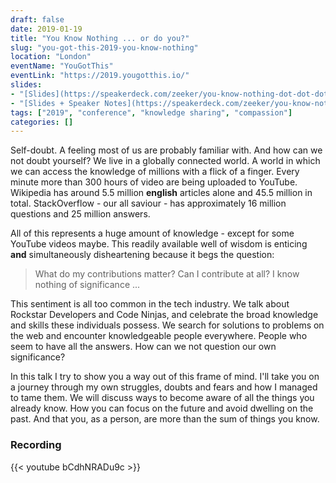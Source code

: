 ```yaml
---
draft: false
date: 2019-01-19
title: "You Know Nothing ... or do you?"
slug: "you-got-this-2019-you-know-nothing"
location: "London"
eventName: "YouGotThis"
eventLink: "https://2019.yougotthis.io/"
slides:
- "[Slides](https://speakerdeck.com/zeeker/you-know-nothing-dot-dot-dot-or-do-you-f03a1740-bcdb-4ff8-b064-e929080412e3)"
- "[Slides + Speaker Notes](https://speakerdeck.com/zeeker/you-know-nothing-dot-dot-dot-or-do-you-speaker-notes)"
tags: ["2019", "conference", "knowledge sharing", "compassion"]
categories: []
---
```


Self-doubt. A feeling most of us are probably familiar with. And how can we not doubt yourself? We live in a globally connected world. A world in which we can access the knowledge of millions with a flick of a finger. Every minute more than 300 hours of video are being uploaded to YouTube. Wikipedia has around 5.5 million **english** articles alone and 45.5 million in total. StackOverflow - our all saviour - has approximately 16 million questions and 25 million answers.

All of this represents a huge amount of knowledge - except for some YouTube videos maybe. This readily available well of wisdom is enticing **and** simultaneously disheartening because it begs the question:

> What do my contributions matter? Can I contribute at all? I know nothing of significance ...

This sentiment is all too common in the tech industry. We talk about Rockstar Developers and Code Ninjas, and celebrate the broad knowledge and skills these individuals possess. We search for solutions to problems on the web and encounter knowledgeable people everywhere. People who seem to have all the answers. How can we not question our own significance?

In this talk I try to show you a way out of this frame of mind. I'll take you on a journey through my own struggles, doubts and fears and how I managed to tame them. We will discuss ways to become aware of all the things you already know. How you can focus on the future and avoid dwelling on the past. And that you, as a person, are more than the sum of things you know.

### Recording

{{< youtube bCdhNRADu9c >}}